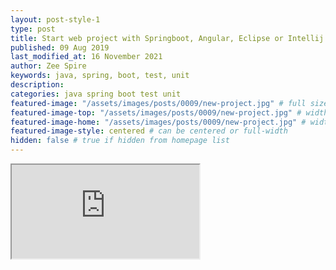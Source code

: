 ```yaml
---
layout: post-style-1
type: post
title: Start web project with Springboot, Angular, Eclipse or Intellij
published: 09 Aug 2019
last_modified_at: 16 November 2021
author: Zee Spire
keywords: java, spring, boot, test, unit 
description: 
categories: java spring boot test unit 
featured-image: "/assets/images/posts/0009/new-project.jpg" # full size
featured-image-top: "/assets/images/posts/0009/new-project.jpg" # width - 1200 (you can add the same URL as for featured-image)
featured-image-home: "/assets/images/posts/0009/new-project.jpg" # width - 600 (you can add the same URL as for featured-image) [use ~square images for homepage-style-1]
featured-image-style: centered # can be centered or full-width
hidden: false # true if hidden from homepage list
---
```

 <div class="ratio ratio-16x9 mb-3">
    <iframe src="https://www.youtube.com/embed/lBnS8tJDfPs" title="YouTube video" allow="accelerometer; autoplay; clipboard-write; encrypted-media; gyroscope; picture-in-picture" allowfullscreen></iframe>
</div>